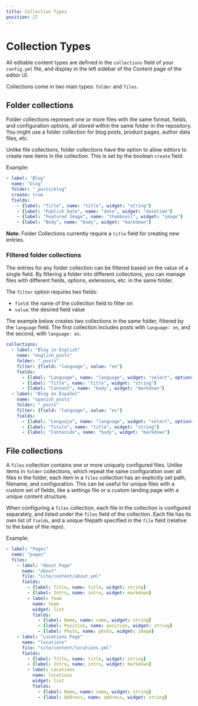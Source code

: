 ```yaml
---
title: Collection Types
position: 27
---
```


# Collection Types

All editable content types are defined in the `collections` field of your `config.yml` file, and display in the left sidebar of the Content page of the editor UI.

Collections come in two main types: `folder` and `files`.


## Folder collections

Folder collections represent one or more files with the same format, fields, and configuration options, all stored within the same folder in the repository. You might use a folder collection for blog posts, product pages, author data files, etc.

Unlike file collections, folder collections have the option to allow editors to create new items in the collection. This is set by the boolean `create` field.

Example:

```yaml
- label: "Blog"
  name: "blog"
  folder: "_posts/blog"
  create: true
  fields:
    - {label: "Title", name: "title", widget: "string"} 
    - {label: "Publish Date", name: "date", widget: "datetime"}
    - {label: "Featured Image", name: "thumbnail", widget: "image"}
    - {label: "Body", name: "body", widget: "markdown"}
```

**Note:** Folder Collections currently require a `title` field for creating new entries.

### Filtered folder collections

The entries for any folder collection can be filtered based on the value of a single field. By filtering a folder into different collections, you can manage files with different fields, options, extensions, etc. in the same folder.

The `filter` option requires two fields:

- `field`: the name of the collection field to filter on
- `value`: the desired field value

The example below creates two collections in the same folder, filtered by the `language` field. The first collection includes posts with `language: en`, and the second, with `language: es`.

``` yaml
collections:
  - label: "Blog in English"
    name: "english_posts"
    folder: "_posts"
    filter: {field: "language", value: "en"}
    fields:
      - {label: "Language", name: "language", widget: "select", options: ["en", "es"]}
      - {label: "Title", name: "title", widget: "string"}
      - {label: "Content", name: "body", widget: "markdown"}      
  - label: "Blog en Español"
    name: "spanish_posts"
    folder: "_posts"
    filter: {field: "language", value: "es"}
    fields:
      - {label: "Lenguaje", name: "language", widget: "select", options: ["en", "es"]}
      - {label: "Titulo", name: "title", widget: "string"}
      - {label: "Contenido", name: "body", widget: "markdown"}      
```


## File collections

A `files` collection contains one or more uniquely configured files. Unlike items in `folder` collections, which repeat the same configuration over all files in the folder, each item in a `files` collection has an explicitly set path, filename, and configuration. This can be useful for unique files with a custom set of fields, like a settings file or a custom landing page with a unique content structure.

When configuring a `files` collection, each file in the collection is configured separately, and listed under the `files` field of the collection. Each file has its own list of `fields`, and a unique filepath specified in the `file` field (relative to the base of the repo).

Example:

``` yaml
- label: "Pages"
  name: "pages"
  files:
    - label: "About Page"
      name: "about"
      file: "site/content/about.yml"
      fields:
        - {label: Title, name: title, widget: string}
        - {label: Intro, name: intro, widget: markdown}
        - label: Team
          name: team
          widget: list
          fields:
            - {label: Name, name: name, widget: string}
            - {label: Position, name: position, widget: string}
            - {label: Photo, name: photo, widget: image}
    - label: "Locations Page"
      name: "locations"
      file: "site/content/locations.yml"
      fields:
        - {label: Title, name: title, widget: string}
        - {label: Intro, name: intro, widget: markdown}
        - label: Locations
          name: locations
          widget: list
          fields:
            - {label: Name, name: name, widget: string}
            - {label: Address, name: address, widget: string}
```
